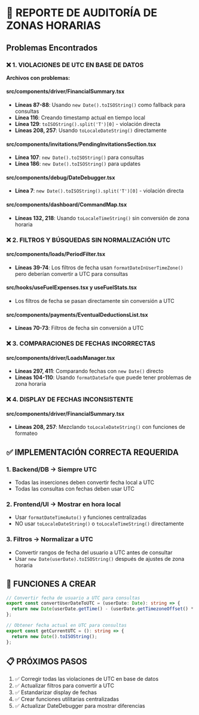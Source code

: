 # 🚨 REPORTE DE AUDITORÍA DE ZONAS HORARIAS

## Problemas Encontrados

### ❌ 1. VIOLACIONES DE UTC EN BASE DE DATOS

**Archivos con problemas:**

#### src/components/driver/FinancialSummary.tsx
- **Líneas 87-88**: Usando `new Date().toISOString()` como fallback para consultas
- **Línea 116**: Creando timestamp actual en tiempo local
- **Línea 129**: `toISOString().split('T')[0]` - violación directa
- **Líneas 208, 257**: Usando `toLocaleDateString()` directamente

#### src/components/invitations/PendingInvitationsSection.tsx  
- **Línea 107**: `new Date().toISOString()` para consultas
- **Línea 186**: `new Date().toISOString()` para updates

#### src/components/debug/DateDebugger.tsx
- **Línea 7**: `new Date().toISOString().split('T')[0]` - violación directa

#### src/components/dashboard/CommandMap.tsx
- **Líneas 132, 218**: Usando `toLocaleTimeString()` sin conversión de zona horaria

### ❌ 2. FILTROS Y BÚSQUEDAS SIN NORMALIZACIÓN UTC

#### src/components/loads/PeriodFilter.tsx
- **Líneas 39-74**: Los filtros de fecha usan `formatDateInUserTimeZone()` pero deberían convertir a UTC para consultas

#### src/hooks/useFuelExpenses.tsx y useFuelStats.tsx
- Los filtros de fecha se pasan directamente sin conversión a UTC

#### src/components/payments/EventualDeductionsList.tsx
- **Líneas 70-73**: Filtros de fecha sin conversión a UTC

### ❌ 3. COMPARACIONES DE FECHAS INCORRECTAS

#### src/components/driver/LoadsManager.tsx
- **Líneas 297, 411**: Comparando fechas con `new Date()` directo
- **Líneas 104-110**: Usando `formatDateSafe` que puede tener problemas de zona horaria

### ❌ 4. DISPLAY DE FECHAS INCONSISTENTE

#### src/components/driver/FinancialSummary.tsx
- **Líneas 208, 257**: Mezclando `toLocaleDateString()` con funciones de formateo

## ✅ IMPLEMENTACIÓN CORRECTA REQUERIDA

### 1. Backend/DB → Siempre UTC
- Todas las inserciones deben convertir fecha local a UTC
- Todas las consultas con fechas deben usar UTC

### 2. Frontend/UI → Mostrar en hora local
- Usar `formatDateTimeAuto()` y funciones centralizadas
- NO usar `toLocaleDateString()` o `toLocaleTimeString()` directamente

### 3. Filtros → Normalizar a UTC
- Convertir rangos de fecha del usuario a UTC antes de consultar
- Usar `new Date(userDate).toISOString()` después de ajustes de zona horaria

## 🔧 FUNCIONES A CREAR

```typescript
// Convertir fecha de usuario a UTC para consultas
export const convertUserDateToUTC = (userDate: Date): string => {
  return new Date(userDate.getTime() - (userDate.getTimezoneOffset() * 60000)).toISOString();
};

// Obtener fecha actual en UTC para consultas
export const getCurrentUTC = (): string => {
  return new Date().toISOString();
};
```

## 📋 PRÓXIMOS PASOS

1. ✅ Corregir todas las violaciones de UTC en base de datos
2. ✅ Actualizar filtros para convertir a UTC
3. ✅ Estandarizar display de fechas
4. ✅ Crear funciones utilitarias centralizadas
5. ✅ Actualizar DateDebugger para mostrar diferencias